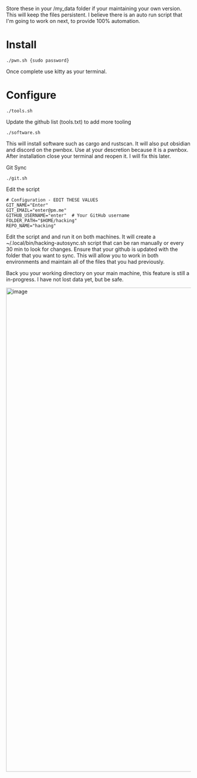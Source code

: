 Store  these in your /my_data folder if your maintaining your own version. This will keep the files persistent. I believe there is an auto run script that I'm going to work on next, to provide 100% automation. 

# Install
```
./pwn.sh {sudo password}
```
Once complete use kitty as your terminal.

# Configure
```
./tools.sh
```
Update the github list (tools.txt) to add more tooling

```
./software.sh
```
This will install software such as cargo and rustscan. It will also put obsidian and discord on the pwnbox. Use at your descretion because it is a pwnbox. After installation close your terminal and reopen it. I will fix this later.

Git Sync

```
./git.sh
```
Edit the script
```
# Configuration - EDIT THESE VALUES
GIT_NAME="Enter"
GIT_EMAIL="enter@pm.me"
GITHUB_USERNAME="enter"  # Your GitHub username
FOLDER_PATH="$HOME/hacking"
REPO_NAME="hacking"
```
Edit the script and and run it on both machines. It will create a ~/.local/bin/hacking-autosync.sh script that can be ran manually or every 30 min to look for changes. Ensure that your github is updated with the folder that you want to sync. This will allow you to work in both environments and maintain all of the files that you had previously.

Back you your working directory on your main machine, this feature is still a in-progress. I have not lost data yet, but be safe.

<img width="3387" height="1315" alt="image" src="https://github.com/user-attachments/assets/8cc18177-2a40-4e6f-a977-a7b3a0c10c14" />
